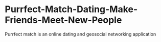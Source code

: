 # Purrfect-Match-Dating-Make-Friends-Meet-New-People
Purrfect match is an online dating and geosocial networking application
